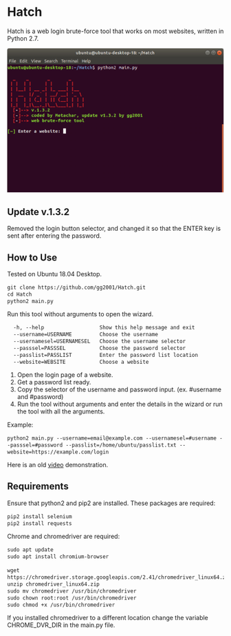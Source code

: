 # Hatch
Hatch is a web login brute-force tool that works on most websites, written in Python 2.7.

![Screenshot 1](screenshots/screenshot1.png)

## Update v.1.3.2
Removed the login button selector, and changed it so that the ENTER key is sent after entering the password.

## How to Use
Tested on Ubuntu 18.04 Desktop.
```
git clone https://github.com/gg2001/Hatch.git
cd Hatch
python2 main.py
```

Run this tool without arguments to open the wizard.
```
  -h, --help                  Show this help message and exit
  --username=USERNAME         Choose the username
  --usernamesel=USERNAMESEL   Choose the username selector
  --passsel=PASSSEL           Choose the password selector
  --passlist=PASSLIST         Enter the password list location
  --website=WEBSITE           Choose a website
```

1. Open the login page of a website.
2. Get a password list ready.
3. Copy the selector of the username and password input. (ex. #username and #password)
4. Run the tool without arguments and enter the details in the wizard or run the tool with all the arguments.

Example:
```
python2 main.py --username=email@example.com --usernamesel=#username --passsel=#password --passlist=/home/ubuntu/passlist.txt --website=https://example.com/login
```

Here is an old [video](https://youtu.be/Hd_kQVnajxk) demonstration.

## Requirements
Ensure that python2 and pip2 are installed. These packages are required:
```
pip2 install selenium
pip2 install requests
```

Chrome and chromedriver are required:
```
sudo apt update
sudo apt install chromium-browser

wget https://chromedriver.storage.googleapis.com/2.41/chromedriver_linux64.zip
unzip chromedriver_linux64.zip
sudo mv chromedriver /usr/bin/chromedriver
sudo chown root:root /usr/bin/chromedriver
sudo chmod +x /usr/bin/chromedriver
```

If you installed chromedriver to a different location change the variable CHROME_DVR_DIR in the main.py file. 

